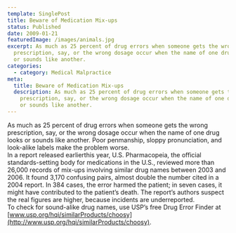 ```yaml
---
template: SinglePost
title: Beware of Medication Mix-ups
status: Published
date: 2009-01-21
featuredImage: /images/animals.jpg
excerpt: As much as 25 percent of drug errors when someone gets the wrong
  prescription, say, or the wrong dosage occur when the name of one drug looks
  or sounds like another.
categories:
  - category: Medical Malpractice
meta:
  title: Beware of Medication Mix-ups
  description: As much as 25 percent of drug errors when someone gets the wrong
    prescription, say, or the wrong dosage occur when the name of one drug looks
    or sounds like another.
---
```

<!--StartFragment-->

As much as 25 percent of drug errors when someone gets the wrong prescription, say, or the wrong dosage occur when the name of one drug looks or sounds like another. Poor penmanship, sloppy pronunciation, and look-alike labels make the problem worse.\
In a report released earlierthis year, U.S. Pharmacopeia, the official standards-setting body for medications in the U.S., reviewed more than 26,000 records of mix-ups involving similar drug names between 2003 and 2006. It found 3,170 confusing pairs, almost double the number cited in a 2004 report. In 384 cases, the error harmed the patient; in seven cases, it might have contributed to the patient’s death. The report’s authors suspect the real figures are higher, because incidents are underreported.\
To check for sound-alike drug names, use USP’s free Drug Error Finder at [www.usp.org/hqi/similarProducts/choosy](http://www.usp.org/hqi/similarProducts/choosy).

<!--EndFragment-->